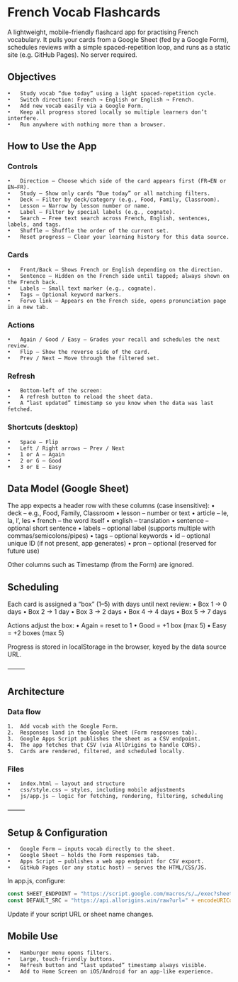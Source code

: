 # French Vocab Flashcards

A lightweight, mobile-friendly flashcard app for practising French vocabulary. It pulls your cards from a Google Sheet (fed by a Google Form), schedules reviews with a simple spaced-repetition loop, and runs as a static site (e.g. GitHub Pages). No server required.


## Objectives
	•	Study vocab “due today” using a light spaced-repetition cycle.
	•	Switch direction: French → English or English → French.
	•	Add new vocab easily via a Google Form.
	•	Keep all progress stored locally so multiple learners don’t interfere.
	•	Run anywhere with nothing more than a browser.


## How to Use the App

### Controls
	•	Direction – Choose which side of the card appears first (FR→EN or EN→FR).
	•	Study – Show only cards “Due today” or all matching filters.
	•	Deck – Filter by deck/category (e.g., Food, Family, Classroom).
	•	Lesson – Narrow by lesson number or name.
	•	Label – Filter by special labels (e.g., cognate).
	•	Search – Free text search across French, English, sentences, labels, and tags.
	•	Shuffle – Shuffle the order of the current set.
	•	Reset progress – Clear your learning history for this data source.

### Cards
	•	Front/Back – Shows French or English depending on the direction.
	•	Sentence – Hidden on the French side until tapped; always shown on the French back.
	•	Labels – Small text marker (e.g., cognate).
	•	Tags – Optional keyword markers.
	•	Forvo link – Appears on the French side, opens pronunciation page in a new tab.

### Actions
	•	Again / Good / Easy – Grades your recall and schedules the next review.
	•	Flip – Show the reverse side of the card.
	•	Prev / Next – Move through the filtered set.

### Refresh
	•	Bottom-left of the screen:
	•	A refresh button to reload the sheet data.
	•	A “last updated” timestamp so you know when the data was last fetched.

### Shortcuts (desktop)
	•	Space – Flip
	•	Left / Right arrows – Prev / Next
	•	1 or A – Again
	•	2 or G – Good
	•	3 or E – Easy


## Data Model (Google Sheet)

The app expects a header row with these columns (case insensitive):
	•	deck – e.g., Food, Family, Classroom
	•	lesson – number or text
	•	article – le, la, l’, les
	•	french – the word itself
	•	english – translation
	•	sentence – optional short sentence
	•	labels – optional label (supports multiple with commas/semicolons/pipes)
	•	tags – optional keywords
	•	id – optional unique ID (if not present, app generates)
	•	pron – optional (reserved for future use)

Other columns such as Timestamp (from the Form) are ignored.


## Scheduling

Each card is assigned a “box” (1–5) with days until next review:
	•	Box 1 → 0 days
	•	Box 2 → 1 day
	•	Box 3 → 2 days
	•	Box 4 → 4 days
	•	Box 5 → 7 days

Actions adjust the box:
	•	Again = reset to 1
	•	Good = +1 box (max 5)
	•	Easy = +2 boxes (max 5)

Progress is stored in localStorage in the browser, keyed by the data source URL.

⸻

## Architecture

### Data flow
	1.	Add vocab with the Google Form.
	2.	Responses land in the Google Sheet (Form responses tab).
	3.	Google Apps Script publishes the sheet as a CSV endpoint.
	4.	The app fetches that CSV (via AllOrigins to handle CORS).
	5.	Cards are rendered, filtered, and scheduled locally.

### Files
	•	index.html – layout and structure
	•	css/style.css – styles, including mobile adjustments
	•	js/app.js – logic for fetching, rendering, filtering, scheduling

⸻

## Setup & Configuration
	•	Google Form – inputs vocab directly to the sheet.
	•	Google Sheet – holds the Form responses tab.
	•	Apps Script – publishes a web app endpoint for CSV export.
	•	GitHub Pages (or any static host) – serves the HTML/CSS/JS.

In app.js, configure:
```javascript
const SHEET_ENDPOINT = "https://script.google.com/macros/s/…/exec?sheet=Form%20responses";
const DEFAULT_SRC = "https://api.allorigins.win/raw?url=" + encodeURIComponent(SHEET_ENDPOINT);
```
Update if your script URL or sheet name changes.

## Mobile Use
	•	Hamburger menu opens filters.
	•	Large, touch-friendly buttons.
	•	Refresh button and “last updated” timestamp always visible.
	•	Add to Home Screen on iOS/Android for an app-like experience.
